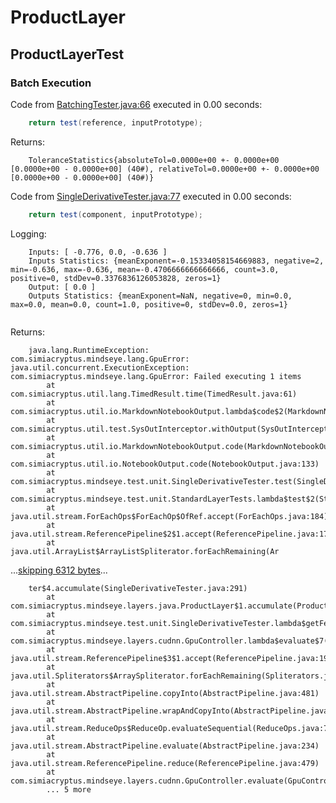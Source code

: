 # ProductLayer
## ProductLayerTest
### Batch Execution
Code from [BatchingTester.java:66](../../../../../../../src/main/java/com/simiacryptus/mindseye/test/unit/BatchingTester.java#L66) executed in 0.00 seconds: 
```java
    return test(reference, inputPrototype);
```

Returns: 

```
    ToleranceStatistics{absoluteTol=0.0000e+00 +- 0.0000e+00 [0.0000e+00 - 0.0000e+00] (40#), relativeTol=0.0000e+00 +- 0.0000e+00 [0.0000e+00 - 0.0000e+00] (40#)}
```



Code from [SingleDerivativeTester.java:77](../../../../../../../src/main/java/com/simiacryptus/mindseye/test/unit/SingleDerivativeTester.java#L77) executed in 0.00 seconds: 
```java
    return test(component, inputPrototype);
```
Logging: 
```
    Inputs: [ -0.776, 0.0, -0.636 ]
    Inputs Statistics: {meanExponent=-0.15334058154669883, negative=2, min=-0.636, max=-0.636, mean=-0.4706666666666666, count=3.0, positive=0, stdDev=0.3376836126053828, zeros=1}
    Output: [ 0.0 ]
    Outputs Statistics: {meanExponent=NaN, negative=0, min=0.0, max=0.0, mean=0.0, count=1.0, positive=0, stdDev=0.0, zeros=1}
    
```

Returns: 

```
    java.lang.RuntimeException: com.simiacryptus.mindseye.lang.GpuError: java.util.concurrent.ExecutionException: com.simiacryptus.mindseye.lang.GpuError: Failed executing 1 items
    	at com.simiacryptus.util.lang.TimedResult.time(TimedResult.java:61)
    	at com.simiacryptus.util.io.MarkdownNotebookOutput.lambda$code$2(MarkdownNotebookOutput.java:138)
    	at com.simiacryptus.util.test.SysOutInterceptor.withOutput(SysOutInterceptor.java:72)
    	at com.simiacryptus.util.io.MarkdownNotebookOutput.code(MarkdownNotebookOutput.java:136)
    	at com.simiacryptus.util.io.NotebookOutput.code(NotebookOutput.java:133)
    	at com.simiacryptus.mindseye.test.unit.SingleDerivativeTester.test(SingleDerivativeTester.java:77)
    	at com.simiacryptus.mindseye.test.unit.StandardLayerTests.lambda$test$2(StandardLayerTests.java:78)
    	at java.util.stream.ForEachOps$ForEachOp$OfRef.accept(ForEachOps.java:184)
    	at java.util.stream.ReferencePipeline$2$1.accept(ReferencePipeline.java:175)
    	at java.util.ArrayList$ArrayListSpliterator.forEachRemaining(Ar
```
...[skipping 6312 bytes](etc/319.txt)...
```
    ter$4.accumulate(SingleDerivativeTester.java:291)
    	at com.simiacryptus.mindseye.layers.java.ProductLayer$1.accumulate(ProductLayer.java:95)
    	at com.simiacryptus.mindseye.test.unit.SingleDerivativeTester.lambda$getFeedbackGradient$31(SingleDerivativeTester.java:313)
    	at com.simiacryptus.mindseye.layers.cudnn.GpuController.lambda$evaluate$7(GpuController.java:184)
    	at java.util.stream.ReferencePipeline$3$1.accept(ReferencePipeline.java:193)
    	at java.util.Spliterators$ArraySpliterator.forEachRemaining(Spliterators.java:948)
    	at java.util.stream.AbstractPipeline.copyInto(AbstractPipeline.java:481)
    	at java.util.stream.AbstractPipeline.wrapAndCopyInto(AbstractPipeline.java:471)
    	at java.util.stream.ReduceOps$ReduceOp.evaluateSequential(ReduceOps.java:708)
    	at java.util.stream.AbstractPipeline.evaluate(AbstractPipeline.java:234)
    	at java.util.stream.ReferencePipeline.reduce(ReferencePipeline.java:479)
    	at com.simiacryptus.mindseye.layers.cudnn.GpuController.evaluate(GpuController.java:184)
    	... 5 more
    
```



